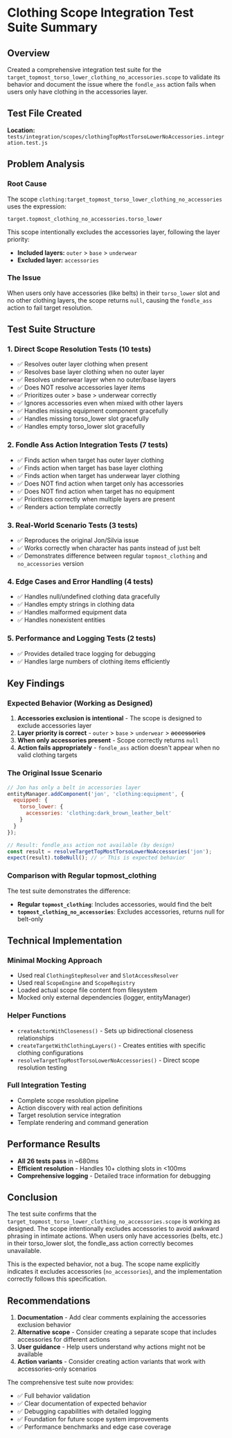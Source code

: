 # Clothing Scope Integration Test Suite Summary

## Overview

Created a comprehensive integration test suite for the `target_topmost_torso_lower_clothing_no_accessories.scope` to validate its behavior and document the issue where the `fondle_ass` action fails when users only have clothing in the accessories layer.

## Test File Created

**Location:** `tests/integration/scopes/clothingTopMostTorsoLowerNoAccessories.integration.test.js`

## Problem Analysis

### Root Cause
The scope `clothing:target_topmost_torso_lower_clothing_no_accessories` uses the expression:
```
target.topmost_clothing_no_accessories.torso_lower
```

This scope intentionally excludes the accessories layer, following the layer priority:
- **Included layers:** `outer` > `base` > `underwear` 
- **Excluded layer:** `accessories`

### The Issue
When users only have accessories (like belts) in their `torso_lower` slot and no other clothing layers, the scope returns `null`, causing the `fondle_ass` action to fail target resolution.

## Test Suite Structure

### 1. Direct Scope Resolution Tests (10 tests)
- ✅ Resolves outer layer clothing when present
- ✅ Resolves base layer clothing when no outer layer
- ✅ Resolves underwear layer when no outer/base layers
- ✅ Does NOT resolve accessories layer items
- ✅ Prioritizes outer > base > underwear correctly
- ✅ Ignores accessories even when mixed with other layers
- ✅ Handles missing equipment component gracefully
- ✅ Handles missing torso_lower slot gracefully
- ✅ Handles empty torso_lower slot gracefully

### 2. Fondle Ass Action Integration Tests (7 tests)
- ✅ Finds action when target has outer layer clothing
- ✅ Finds action when target has base layer clothing
- ✅ Finds action when target has underwear layer clothing
- ✅ Does NOT find action when target only has accessories
- ✅ Does NOT find action when target has no equipment
- ✅ Prioritizes correctly when multiple layers are present
- ✅ Renders action template correctly

### 3. Real-World Scenario Tests (3 tests)
- ✅ Reproduces the original Jon/Silvia issue
- ✅ Works correctly when character has pants instead of just belt
- ✅ Demonstrates difference between regular `topmost_clothing` and `no_accessories` version

### 4. Edge Cases and Error Handling (4 tests)
- ✅ Handles null/undefined clothing data gracefully
- ✅ Handles empty strings in clothing data
- ✅ Handles malformed equipment data
- ✅ Handles nonexistent entities

### 5. Performance and Logging Tests (2 tests)
- ✅ Provides detailed trace logging for debugging
- ✅ Handles large numbers of clothing items efficiently

## Key Findings

### Expected Behavior (Working as Designed)
1. **Accessories exclusion is intentional** - The scope is designed to exclude accessories layer
2. **Layer priority is correct** - `outer` > `base` > `underwear` > ~~accessories~~
3. **When only accessories present** - Scope correctly returns `null`
4. **Action fails appropriately** - `fondle_ass` action doesn't appear when no valid clothing targets

### The Original Issue Scenario
```javascript
// Jon has only a belt in accessories layer
entityManager.addComponent('jon', 'clothing:equipment', {
  equipped: {
    torso_lower: {
      accessories: 'clothing:dark_brown_leather_belt'
    }
  }
});

// Result: fondle_ass action not available (by design)
const result = resolveTargetTopMostTorsoLowerNoAccessories('jon');
expect(result).toBeNull(); // ✅ This is expected behavior
```

### Comparison with Regular topmost_clothing
The test suite demonstrates the difference:
- **Regular `topmost_clothing`**: Includes accessories, would find the belt
- **`topmost_clothing_no_accessories`**: Excludes accessories, returns null for belt-only

## Technical Implementation

### Minimal Mocking Approach
- Used real `ClothingStepResolver` and `SlotAccessResolver`
- Used real `ScopeEngine` and `ScopeRegistry`
- Loaded actual scope file content from filesystem
- Mocked only external dependencies (logger, entityManager)

### Helper Functions
- `createActorWithCloseness()` - Sets up bidirectional closeness relationships
- `createTargetWithClothingLayers()` - Creates entities with specific clothing configurations
- `resolveTargetTopMostTorsoLowerNoAccessories()` - Direct scope resolution testing

### Full Integration Testing
- Complete scope resolution pipeline
- Action discovery with real action definitions
- Target resolution service integration
- Template rendering and command generation

## Performance Results
- **All 26 tests pass** in ~680ms
- **Efficient resolution** - Handles 10+ clothing slots in <100ms
- **Comprehensive logging** - Detailed trace information for debugging

## Conclusion

The test suite confirms that the `target_topmost_torso_lower_clothing_no_accessories.scope` is working as designed. The scope intentionally excludes accessories to avoid awkward phrasing in intimate actions. When users only have accessories (belts, etc.) in their torso_lower slot, the fondle_ass action correctly becomes unavailable.

This is the expected behavior, not a bug. The scope name explicitly indicates it excludes accessories (`no_accessories`), and the implementation correctly follows this specification.

## Recommendations

1. **Documentation** - Add clear comments explaining the accessories exclusion behavior
2. **Alternative scope** - Consider creating a separate scope that includes accessories for different actions
3. **User guidance** - Help users understand why actions might not be available
4. **Action variants** - Consider creating action variants that work with accessories-only scenarios

The comprehensive test suite now provides:
- ✅ Full behavior validation
- ✅ Clear documentation of expected behavior  
- ✅ Debugging capabilities with detailed logging
- ✅ Foundation for future scope system improvements
- ✅ Performance benchmarks and edge case coverage